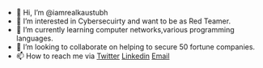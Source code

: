 - 👋 Hi, I’m @iamrealkaustubh
- 👀 I’m interested in Cybersecuirty and want to be as Red Teamer.
- 🌱 I’m currently learning computer networks,various programming languages.
- 💞️ I’m looking to collaborate on helping to secure 50 fortune companies. 
- 📫 How to reach me via [Twitter](https://twitter.com/iamrealkaustubh) [Linkedin](https://www.linkedin.com/in/iamrealkaustubh/) [Email](mailto:kaustubhpatil5147@gmail.com)

<!---
iamrealkaustubh/iamrealkaustubh is a ✨ special ✨ repository because its `README.md` (this file) appears on your GitHub profile.
You can click the Preview link to take a look at your changes.
--->
